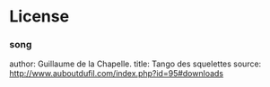 # License

### song
author:  Guillaume de la Chapelle.
title: Tango des squelettes
source: http://www.auboutdufil.com/index.php?id=95#downloads
